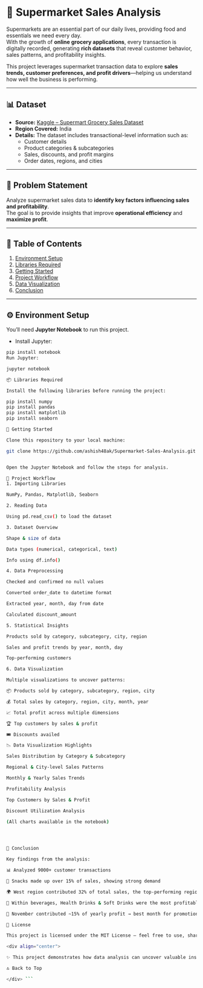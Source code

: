 # 🛒 Supermarket Sales Analysis

Supermarkets are an essential part of our daily lives, providing food and essentials we need every day.  
With the growth of **online grocery applications**, every transaction is digitally recorded, generating **rich datasets** that reveal customer behavior, sales patterns, and profitability insights.  

This project leverages supermarket transaction data to explore **sales trends, customer preferences, and profit drivers**—helping us understand how well the business is performing.

---

## 📊 Dataset

- **Source:** [Kaggle – Supermart Grocery Sales Dataset](https://www.kaggle.com/datasets/mohamedharris/supermart-grocery-sales-retail-analytics-dataset)  
- **Region Covered:**  India  
- **Details:** The dataset includes transactional-level information such as:
  - Customer details  
  - Product categories & subcategories  
  - Sales, discounts, and profit margins  
  - Order dates, regions, and cities  

---

## 🎯 Problem Statement

Analyze supermarket sales data to **identify key factors influencing sales and profitability**.  
The goal is to provide insights that improve **operational efficiency** and **maximize profit**.

---

## 📑 Table of Contents

1. [Environment Setup](#-environment-setup)  
2. [Libraries Required](#-libraries-required)  
3. [Getting Started](#-getting-started)  
4. [Project Workflow](#-project-workflow)  
5. [Data Visualization](#-data-visualization)  
6. [Conclusion](#-conclusion)  

---

## ⚙️ Environment Setup

You’ll need **Jupyter Notebook** to run this project.

- Install Jupyter:
```bash
pip install notebook
Run Jupyter:

jupyter notebook

📦 Libraries Required

Install the following libraries before running the project:

pip install numpy
pip install pandas
pip install matplotlib
pip install seaborn

🚀 Getting Started

Clone this repository to your local machine:

git clone https://github.com/ashish48ak/Supermarket-Sales-Analysis.git


Open the Jupyter Notebook and follow the steps for analysis.

🔎 Project Workflow
1. Importing Libraries

NumPy, Pandas, Matplotlib, Seaborn

2. Reading Data

Using pd.read_csv() to load the dataset

3. Dataset Overview

Shape & size of data

Data types (numerical, categorical, text)

Info using df.info()

4. Data Preprocessing

Checked and confirmed no null values

Converted order_date to datetime format

Extracted year, month, day from date

Calculated discount_amount

5. Statistical Insights

Products sold by category, subcategory, city, region

Sales and profit trends by year, month, day

Top-performing customers

6. Data Visualization

Multiple visualizations to uncover patterns:

📦 Products sold by category, subcategory, region, city

💰 Total sales by category, region, city, month, year

📈 Total profit across multiple dimensions

🏆 Top customers by sales & profit

🎟️ Discounts availed

📉 Data Visualization Highlights

Sales Distribution by Category & Subcategory

Regional & City-level Sales Patterns

Monthly & Yearly Sales Trends

Profitability Analysis

Top Customers by Sales & Profit

Discount Utilization Analysis

(All charts available in the notebook)




🏁 Conclusion

Key findings from the analysis:

📊 Analyzed 9000+ customer transactions

🍫 Snacks made up over 15% of sales, showing strong demand

🌍 West region contributed 32% of total sales, the top-performing region

🥤 Within beverages, Health Drinks & Soft Drinks were the most profitable

📅 November contributed ~15% of yearly profit → best month for promotions

📜 License

This project is licensed under the MIT License – feel free to use, share, and adapt with attribution.

<div align="center">

✨ This project demonstrates how data analysis can uncover valuable insights in retail sales. ✨

🔝 Back to Top

</div> ```
